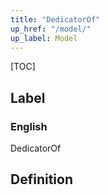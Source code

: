 ```yaml
---
title: "DedicatorOf"
up_href: "/model/"
up_label: Model
---
```


[TOC]

## Label

### English
DedicatorOf


## Definition



    
